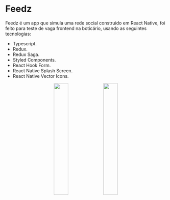 # Feedz

Feedz é um app que simula uma rede social construido em React Native, foi feito para teste de vaga frontend na boticário, usando as seguintes tecnologias:
   - Typescript.
   - Redux.
   - Redux Saga.
   - Styled Components.
   - React Hook Form.
   - React Native Splash Screen.
   - React Native Vector Icons.

<p align="center"><img src="https://i.ibb.co/qyRH5w9/Simulator-Screen-Shot-i-Phone-11-2020-06-24-at-05-05-41.png" width="30%"/> <img src="https://i.ibb.co/CwN0G3Y/Simulator-Screen-Shot-i-Phone-11-2020-06-24-at-05-06-12.png" width="30%"/></p>
